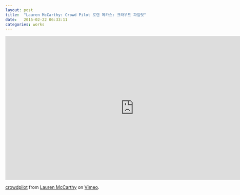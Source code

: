 ```yaml
---
layout: post
title:  "Lauren McCarthy: Crowd Pilot 로렌 메카스: 크라우드 파일럿"
date:   2015-02-22 06:33:11
categories: works
---
```

 <iframe src="https://player.vimeo.com/video/86388606?title=0&byline=0&portrait=0" width="800" height="450" frameborder="0" webkitallowfullscreen mozallowfullscreen allowfullscreen></iframe> <p><a href="https://vimeo.com/86388606">crowdpilot</a> from <a href="https://vimeo.com/lmccart">Lauren McCarthy</a> on <a href="https://vimeo.com">Vimeo</a>.</p>
  
 
